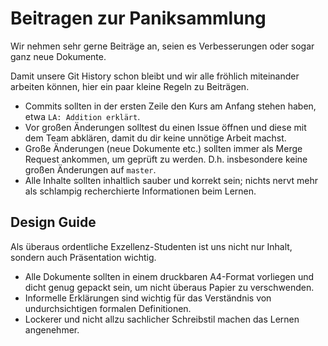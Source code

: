 # Beitragen zur Paniksammlung

Wir nehmen sehr gerne Beiträge an, seien es Verbesserungen oder sogar ganz neue Dokumente.

Damit unsere Git History schon bleibt und wir alle fröhlich miteinander arbeiten können,
hier ein paar kleine Regeln zu Beiträgen.

 * Commits sollten in der ersten Zeile den Kurs am Anfang stehen haben, etwa `LA: Addition erklärt`.
 * Vor großen Änderungen solltest du einen Issue öffnen und diese mit dem Team abklären, damit du dir keine unnötige Arbeit machst.
 * Große Änderungen (neue Dokumente etc.) sollten immer als Merge Request ankommen, um geprüft zu werden. D.h. insbesondere keine großen Änderungen auf `master`.
 * Alle Inhalte sollten inhaltlich sauber und korrekt sein; nichts nervt mehr als schlampig recherchierte Informationen beim Lernen.

## Design Guide

Als überaus ordentliche Exzellenz-Studenten ist uns nicht nur Inhalt, sondern auch Präsentation wichtig.

 * Alle Dokumente sollten in einem druckbaren A4-Format vorliegen und dicht genug gepackt sein, um nicht überaus Papier zu verschwenden.
 * Informelle Erklärungen sind wichtig für das Verständnis von undurchsichtigen formalen Definitionen.
 * Lockerer und nicht allzu sachlicher Schreibstil machen das Lernen angenehmer.
